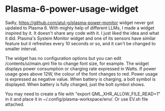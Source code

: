 # Plasma-6-power-usage-widget

Sadly, https://github.com/atul-g/plasma-power-monitor widget never got updated to Plasma 6. 
With mighty help of different LLMs, I made a widget inspired by it. It doesn't share any code with it. I just liked the idea and what it did.
Plasma's System Monitor widget and one of its sensors have similar feature but it refreshes every 10 seconds or so, and it can't be changed to smaller interval. 

The widget has no configuration options but you can edit /contents/ui/main.qml file to change font size, for example. 
The widget displays power consumption or charging rate expressed in Watts. If power usage goes above 12W, the colour of the font changes to red.
Power usage is expressed as negative value. When battery is charging, a bolt symbol is displayed. When battery is fully charged, just the bolt symbol shows. 

You may need to create a file with "export QML_XHR_ALLOW_FILE_READ=1" in it and place it in ~/.config/plasma-workspace/env/. Or use EV.sh file attached. 

